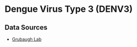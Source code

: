 # Dengue Virus Type 3 (DENV3)
## Data Sources
- [Grubaugh Lab](https://github.com/grubaughlab/DENV-genomics)
